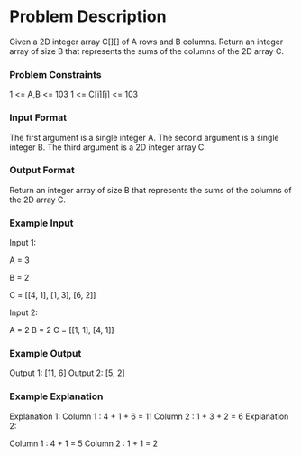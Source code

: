 # Problem Description

Given a 2D integer array C[][] of A rows and B columns. Return an integer array of size B that represents the sums of the columns of the 2D array C.

### Problem Constraints

1 <= A,B <= 103
1 <= C[i][j] <= 103

### Input Format

The first argument is a single integer A.
The second argument is a single integer B.
The third argument is a 2D integer array C.

### Output Format

Return an integer array of size B that represents the sums of the columns of the 2D array C.

### Example Input

Input 1:

A = 3

B = 2

C = [[4, 1], 
[1, 3], 
[6, 2]]

Input 2:


A = 2
B = 2
C = [[1, 1], [4, 1]]

### Example Output

Output 1:
[11, 6]
Output 2:
[5, 2]

### Example Explanation

Explanation 1:
 Column 1 : 4 + 1 + 6 = 11
Column 2 : 1 + 3 + 2 = 6
Explanation 2:

Column 1 : 4 + 1 = 5
Column 2 : 1 + 1 = 2

